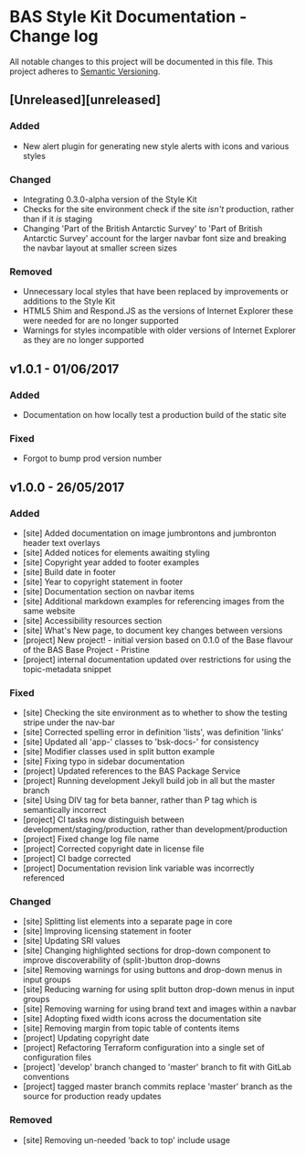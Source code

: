 # BAS Style Kit Documentation - Change log

All notable changes to this project will be documented in this file.
This project adheres to [Semantic Versioning](http://semver.org/spec/v2.0.0.html).

## [Unreleased][unreleased]

### Added

* New alert plugin for generating new style alerts with icons and various styles

### Changed

* Integrating 0.3.0-alpha version of the Style Kit
* Checks for the site environment check if the site *isn't* production, rather than if it *is* staging
* Changing 'Part of the British Antarctic Survey' to 'Part of British Antarctic Survey' account for the
 larger navbar font size and breaking the navbar layout at smaller screen sizes

### Removed

* Unnecessary local styles that have been replaced by improvements or additions to the Style Kit
* HTML5 Shim and Respond.JS as the versions of Internet Explorer these were needed for are no longer supported
* Warnings for styles incompatible with older versions of Internet Explorer as they are no longer supported

## v1.0.1 - 01/06/2017

### Added

* Documentation on how locally test a production build of the static site

### Fixed

* Forgot to bump prod version number

## v1.0.0 - 26/05/2017

### Added

* [site] Added documentation on image jumbrontons and jumbronton header text overlays
* [site] Added notices for elements awaiting styling
* [site] Copyright year added to footer examples
* [site] Build date in footer
* [site] Year to copyright statement in footer
* [site] Documentation section on navbar items
* [site] Additional markdown examples for referencing images from the same website
* [site] Accessibility resources section
* [site] What's New page, to document key changes between versions
* [project] New project! - initial version based on 0.1.0 of the Base flavour of the BAS Base Project - Pristine
* [project] internal documentation updated over restrictions for using the topic-metadata snippet

### Fixed

* [site] Checking the site environment as to whether to show the testing stripe under the nav-bar
* [site] Corrected spelling error in definition 'lists', was definition 'links'
* [site] Updated all 'app-' classes to 'bsk-docs-' for consistency
* [site] Modifier classes used in split button example
* [site] Fixing typo in sidebar documentation
* [project] Updated references to the BAS Package Service
* [project] Running development Jekyll build job in all but the master branch
* [site] Using DIV tag for beta banner, rather than P tag which is semantically incorrect
* [project] CI tasks now distinguish between development/staging/production, rather than development/production
* [project] Fixed change log file name
* [project] Corrected copyright date in license file
* [project] CI badge corrected
* [project] Documentation revision link variable was incorrectly referenced

### Changed

* [site] Splitting list elements into a separate page in core
* [site] Improving licensing statement in footer
* [site] Updating SRI values
* [site] Changing highlighted sections for drop-down component to improve discoverability of (split-)button drop-downs
* [site] Removing warnings for using buttons and drop-down menus in input groups
* [site] Reducing warning for using split button drop-down menus in input groups
* [site] Removing warning for using brand text and images within a navbar
* [site] Adopting fixed width icons across the documentation site
* [site] Removing margin from topic table of contents items
* [project] Updating copyright date
* [project] Refactoring Terraform configuration into a single set of configuration files
* [project] 'develop' branch changed to 'master' branch to fit with GitLab conventions
* [project] tagged master branch commits replace 'master' branch as the source for production ready updates

### Removed

* [site] Removing un-needed 'back to top' include usage
